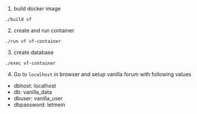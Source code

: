 1. build docker image
```
./build vf
```
2. create and run container
```
./run vf vf-container
```
3. create database
```
./exec vf-container
```
4. Go to `localhost` in browser and setup vanilla forum with following values
- dbhost: localhost
- db: vanilla_data
- dbuser: vanilla_user
- dbpassword: letmein


